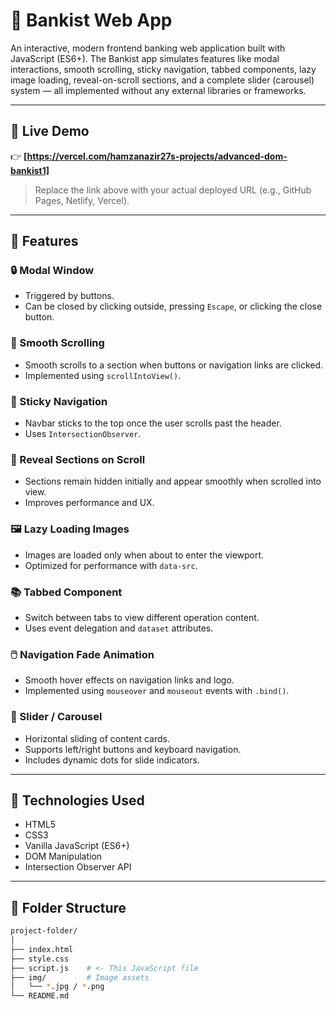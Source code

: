 # 🏦 Bankist Web App

An interactive, modern frontend banking web application built with JavaScript (ES6+). The Bankist app simulates features like modal interactions, smooth scrolling, sticky navigation, tabbed components, lazy image loading, reveal-on-scroll sections, and a complete slider (carousel) system — all implemented without any external libraries or frameworks.

---

## 🔗 Live Demo

👉 **[https://vercel.com/hamzanazir27s-projects/advanced-dom-bankist1]**

> Replace the link above with your actual deployed URL (e.g., GitHub Pages, Netlify, Vercel).

---

## 🚀 Features

### 🔒 Modal Window
- Triggered by buttons.
- Can be closed by clicking outside, pressing `Escape`, or clicking the close button.

### 📜 Smooth Scrolling
- Smooth scrolls to a section when buttons or navigation links are clicked.
- Implemented using `scrollIntoView()`.

### 📌 Sticky Navigation
- Navbar sticks to the top once the user scrolls past the header.
- Uses `IntersectionObserver`.

### 🔄 Reveal Sections on Scroll
- Sections remain hidden initially and appear smoothly when scrolled into view.
- Improves performance and UX.

### 🖼️ Lazy Loading Images
- Images are loaded only when about to enter the viewport.
- Optimized for performance with `data-src`.

### 📚 Tabbed Component
- Switch between tabs to view different operation content.
- Uses event delegation and `dataset` attributes.

### 🖱️ Navigation Fade Animation
- Smooth hover effects on navigation links and logo.
- Implemented using `mouseover` and `mouseout` events with `.bind()`.

### 🎢 Slider / Carousel
- Horizontal sliding of content cards.
- Supports left/right buttons and keyboard navigation.
- Includes dynamic dots for slide indicators.

---

## 🧠 Technologies Used

- HTML5
- CSS3
- Vanilla JavaScript (ES6+)
- DOM Manipulation
- Intersection Observer API

---

## 📂 Folder Structure

```bash
project-folder/
│
├── index.html
├── style.css
├── script.js    # <- This JavaScript file
├── img/         # Image assets
│   └── *.jpg / *.png
└── README.md

